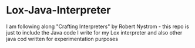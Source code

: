 # Lox-Java-Interpreter
I am following along "Crafting Interpreters" by Robert Nystrom - this repo is just to include the Java code I write for my Lox interpreter and also other java cod written for experimentation purposes
